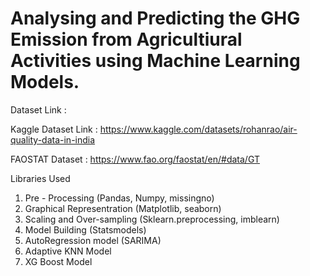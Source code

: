 # Analysing and Predicting the GHG Emission from Agricultiural Activities using Machine Learning Models.

Dataset Link :

Kaggle Dataset Link : https://www.kaggle.com/datasets/rohanrao/air-quality-data-in-india

FAOSTAT Dataset : https://www.fao.org/faostat/en/#data/GT

Libraries Used

1. Pre - Processing (Pandas, Numpy, missingno)
2. Graphical Representration (Matplotlib, seaborn)
3. Scaling and Over-sampling (Sklearn.preprocessing, imblearn)
4. Model Building (Statsmodels)
5. AutoRegression model (SARIMA)
6. Adaptive KNN Model
7. XG Boost Model



